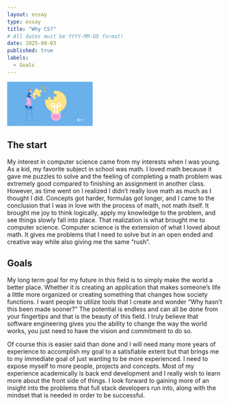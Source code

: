 ```yaml
---
layout: essay
type: essay
title: "Why CS?"
# All dates must be YYYY-MM-DD format!
date: 2025-09-03
published: true
labels:
  - Goals
---
```


<img width="200px" class="rounded float-start pe-4" src="../img/passion/probs.jpg">

## The start

My interest in computer science came from my interests when I was young. As a kid, my favorite subject in school was math. I loved math because it gave me puzzles to solve and the feeling of completing a math problem was extremely good compared to finishing an assignment in another class. However, as time went on I realized I didn’t really love math as much as I thought I did. Concepts got harder, formulas got longer, and I came to the conclusion that I was in love with the process of math, not math itself. It brought me joy to think logically, apply my knowledge to the problem, and see things slowly fall into place. That realization is what brought me to computer science. Computer science is the extension of what I loved about math. It gives me problems that I need to solve but in an open ended and creative way while also giving me the same “rush”.

## Goals

My long term goal for my future in this field is to simply make the world a better place. Whether it is creating an application that makes someone’s life a little more organized or creating something that changes how society functions. I want people to utilize tools that I create and wonder “Why hasn’t this been made sooner?” The potential is endless and can all be done from your fingertips and that is the beauty of this field. I truly believe that software engineering gives you the ability to change the way the world works, you just need to have the vision and commitment to do so. 

Of course this is easier said than done and I will need many more years of experience to accomplish my goal to a satisfiable extent but that brings me to my immediate goal of just wanting to be more experienced. I need to expose myself to more people, projects and concepts. Most of my experience academically is back end development and I really wish to learn more about the front side of things. I look forward to gaining more of an insight into the problems that full stack developers run into, along with the mindset that is needed in order to be successful.



